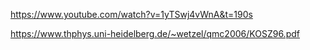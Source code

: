 https://www.youtube.com/watch?v=1yTSwj4vWnA&t=190s

https://www.thphys.uni-heidelberg.de/~wetzel/qmc2006/KOSZ96.pdf
